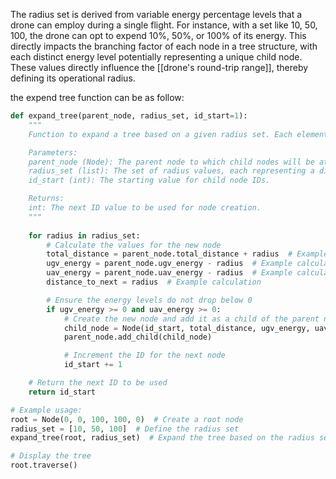 The radius set is derived from variable energy percentage levels that a drone can employ during a single flight. For instance, with a set like 10, 50, 100, the drone can opt to expend 10%, 50%, or 100% of its energy. This directly impacts the branching factor of each node in a tree structure, with each distinct energy level potentially representing a unique child node. These values directly influence the [[drone's round-trip range]], thereby defining its operational radius.

the expend tree function can be as follow:
```python
def expand_tree(parent_node, radius_set, id_start=1):
    """
    Function to expand a tree based on a given radius set. Each element in the radius set represents a child node.

    Parameters:
    parent_node (Node): The parent node to which child nodes will be attached.
    radius_set (list): The set of radius values, each representing a different child node.
    id_start (int): The starting value for child node IDs.

    Returns:
    int: The next ID value to be used for node creation.
    """
    
    for radius in radius_set:
        # Calculate the values for the new node
        total_distance = parent_node.total_distance + radius  # Example calculation
        ugv_energy = parent_node.ugv_energy - radius  # Example calculation
        uav_energy = parent_node.uav_energy - radius  # Example calculation
        distance_to_next = radius  # Example calculation

        # Ensure the energy levels do not drop below 0
        if ugv_energy >= 0 and uav_energy >= 0:
            # Create the new node and add it as a child of the parent node
            child_node = Node(id_start, total_distance, ugv_energy, uav_energy, distance_to_next)
            parent_node.add_child(child_node)

            # Increment the ID for the next node
            id_start += 1

    # Return the next ID to be used
    return id_start

# Example usage:
root = Node(0, 0, 100, 100, 0)  # Create a root node
radius_set = [10, 50, 100]  # Define the radius set
expand_tree(root, radius_set)  # Expand the tree based on the radius set

# Display the tree
root.traverse()

```